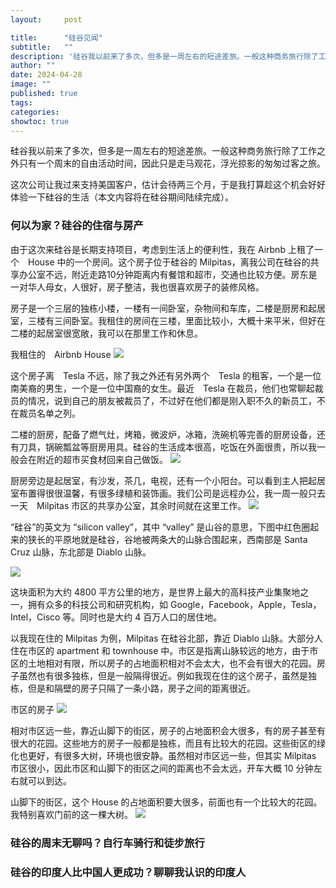 ```yaml
---
layout:     post

title:      "硅谷见闻"
subtitle:   ""
description: '硅谷我以前来了多次，但多是一周左右的短途差旅。一般这种商务旅行除了工作之外只有一个周末的自由活动时间，因此只是走马观花，浮光掠影的匆匆过客之旅。这次公司让我过来支持项目，估计会待两三个月，于是我打算趁这个机会好好体验一下硅谷的生活（本文内容将在硅谷期间陆续完成）。'
author: ""
date: 2024-04-28
image: ""
published: true
tags:
categories:
showtoc: true
---
```


硅谷我以前来了多次，但多是一周左右的短途差旅。一般这种商务旅行除了工作之外只有一个周末的自由活动时间，因此只是走马观花，浮光掠影的匆匆过客之旅。

这次公司让我过来支持美国客户，估计会待两三个月，于是我打算趁这个机会好好体验一下硅谷的生活（本文内容将在硅谷期间陆续完成）。

### 何以为家？硅谷的住宿与房产

由于这次来硅谷是长期支持项目，考虑到生活上的便利性，我在 Airbnb 上租了一个　House 中的一个房间。这个房子位于硅谷的 Milpitas，离我公司在硅谷的共享办公室不远，附近走路10分钟距离内有餐馆和超市，交通也比较方便。房东是一对华人母女，人很好，房子整洁，我也很喜欢房子的装修风格。

房子是一个三层的独栋小楼，一楼有一间卧室，杂物间和车库，二楼是厨房和起居室，三楼有三间卧室。我租住的房间在三楼，里面比较小，大概十来平米，但好在二楼的起居室很宽敞，我可以在那里工作和休息。

我租住的　Airbnb House
![](/img/2024-04-28-silicon-valley/PXL_20240428_230838126.jpeg)

这个房子离　Tesla 不远，除了我之外还有另外两个　Tesla 的租客，一个是一位南美裔的男生，一个是一位中国裔的女生。最近　Tesla 在裁员，他们也常聊起裁员的情况，说到自己的朋友被裁员了，不过好在他们都是刚入职不久的新员工，不在裁员名单之列。


二楼的厨房，配备了燃气灶，烤箱，微波炉，冰箱，洗碗机等完善的厨房设备，还有刀具，锅碗瓢盆等厨房用具。硅谷的生活成本很高，吃饭在外面很贵，所以我一般会在附近的超市买食材回来自己做饭。
![](/img/2024-04-28-silicon-valley/PXL_20240429_040203832.jpeg)

厨房旁边是起居室，有沙发，茶几，电视，还有一个小阳台。可以看到主人把起居室布置得很很温馨，有很多绿植和装饰画。我们公司是远程办公，我一周一般只去一天　Milpitas 市区的共享办公室，其余时间就在这里工作。
![](/img/2024-04-28-silicon-valley/PXL_20240429_040152424.MP.jpg)

“硅谷”的英文为 “silicon valley”，其中 “valley” 是山谷的意思，下图中红色圈起来的狭长的平原地就是硅谷，谷地被两条大的山脉合围起来，西南部是 Santa Cruz 山脉，东北部是 Diablo 山脉。

![](/img/2024-04-28-silicon-valley/silicon%20valley.png)

这块面积为大约 4800 平方公里的地方，是世界上最大的高科技产业集聚地之一，拥有众多的科技公司和研究机构，如 Google，Facebook，Apple，Tesla，Intel，Cisco 等。同时也是大约 4 百万人口的居住地。

以我现在住的 Milpitas 为例，Milpitas 在硅谷北部，靠近 Diablo 山脉。大部分人住在市区的 apartment 和 townhouse 中。市区是指离山脉较远的地方，由于市区的土地相对有限，所以房子的占地面积相对不会太大，也不会有很大的花园。房子虽然也有很多独栋，但是一般隔得很近。例如我现在住的这个房子，虽然是独栋，但是和隔壁的房子只隔了一条小路，房子之间的距离很近。

市区的房子
![](/img/2024-04-28-silicon-valley/PXL_20240428_230802153.jpeg)

相对市区远一些，靠近山脚下的街区，房子的占地面积会大很多，有的房子甚至有很大的花园。这些地方的房子一般都是独栋，而且有比较大的花园。这些街区的绿化也更好，有很多大树，环境也很安静。虽然相对市区远一些，但其实 Milpitas 市区很小，因此市区和山脚下的街区之间的距离也不会太远，开车大概 10 分钟左右就可以到达。

山脚下的街区，这个 House 的占地面积要大很多，前面也有一个比较大的花园。我特别喜欢门前的这一棵大树。
![](/img/2024-04-28-silicon-valley/PXL_20240428_225016051.jpg)


### 硅谷的周末无聊吗？自行车骑行和徒步旅行

### 硅谷的印度人比中国人更成功？聊聊我认识的印度人



